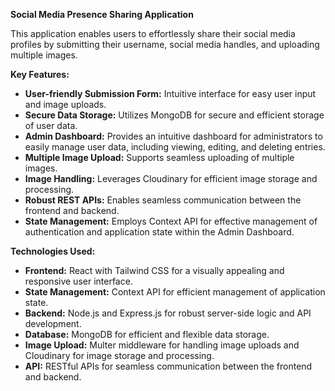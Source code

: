 
**Social Media Presence Sharing Application**

This application enables users to effortlessly share their social media profiles by submitting their username, social media handles, and uploading multiple images. 

**Key Features:**

* **User-friendly Submission Form:** Intuitive interface for easy user input and image uploads.
* **Secure Data Storage:** Utilizes MongoDB for secure and efficient storage of user data.
* **Admin Dashboard:** Provides an intuitive dashboard for administrators to easily manage user data, including viewing, editing, and deleting entries.
* **Multiple Image Upload:** Supports seamless uploading of multiple images.
* **Image Handling:** Leverages Cloudinary for efficient image storage and processing.
* **Robust REST APIs:** Enables seamless communication between the frontend and backend.
* **State Management:** Employs Context API for effective management of authentication and application state within the Admin Dashboard.

**Technologies Used:**

* **Frontend:** React with Tailwind CSS for a visually appealing and responsive user interface.
* **State Management:** Context API for efficient management of application state.
* **Backend:** Node.js and Express.js for robust server-side logic and API development.
* **Database:** MongoDB for efficient and flexible data storage.
* **Image Upload:** Multer middleware for handling image uploads and Cloudinary for image storage and processing.
* **API:** RESTful APIs for seamless communication between the frontend and backend.




